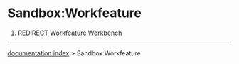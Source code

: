 # Sandbox:Workfeature
1.  REDIRECT [Workfeature Workbench](Workfeature_Workbench.md)

---
[documentation index](../README.md) > Sandbox:Workfeature
